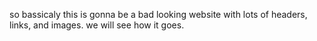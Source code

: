 so bassicaly this is gonna be a bad looking website with lots of headers, links, and images. we will see how it goes.